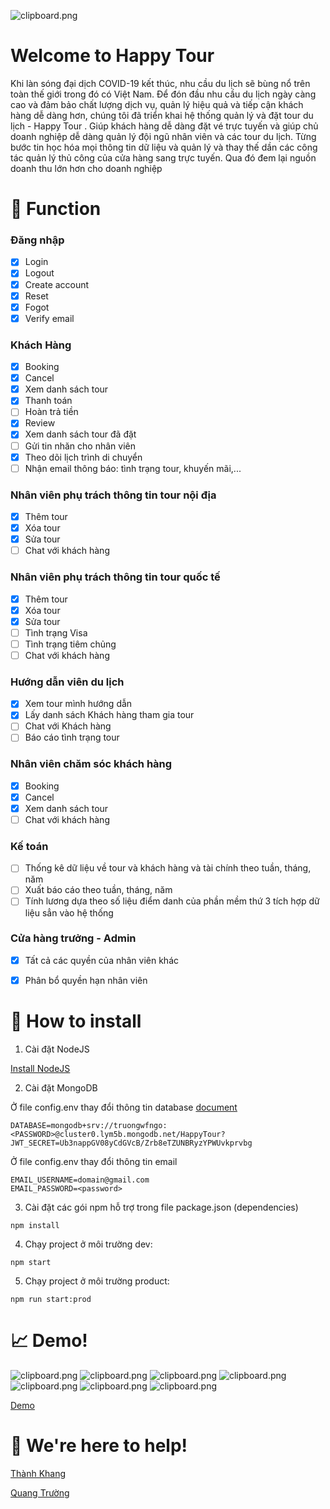 
![clipboard.png](inkdrop://file:DfVTDyIoL)
# Welcome to **Happy Tour**
  
Khi làn sóng đại dịch COVID-19 kết thúc, nhu cầu du lịch sẽ bùng nổ trên toàn thế
giới trong đó có Việt Nam. Để đón đầu nhu cầu du lịch ngày càng cao và đảm bảo
chất lượng dịch vụ, quản lý hiệu quả và tiếp cận khách hàng dễ dàng hơn, chúng
tôi đã triển khai hệ thống quản lý và đặt tour du lịch - Happy Tour . Giúp
khách hàng dễ dàng đặt vé trực tuyến và giúp chủ doanh nghiệp dễ dàng quản lý
đội ngũ nhân viên và các tour du lịch. Từng bước tin học hóa mọi thông tin dữ liệu
và quản lý và thay thế dần các công tác quản lý thủ công của cửa hàng sang trực
tuyến. Qua đó đem lại nguồn doanh thu lớn hơn cho doanh nghiệp

# 📝 Function

### Đăng nhập
* [x] Login
* [x] Logout
* [x] Create account
* [x] Reset
* [x] Fogot
* [x] Verify email

### Khách Hàng
* [x] Booking
* [x] Cancel
* [x] Xem danh sách tour
* [x] Thanh toán
* [ ] Hoàn trả tiền
* [x] Review
* [x] Xem danh sách tour đã đặt
* [ ] Gửi tin nhăn cho nhân viên
* [x] Theo dõi lịch trình di chuyển
* [ ] Nhận email thông báo: tình trạng tour, khuyến mãi,...

### Nhân viên phụ trách thông tin tour nội địa

* [x] Thêm tour
* [x] Xóa tour
* [x] Sửa tour
* [ ] Chat với khách hàng

### Nhân viên phụ trách thông tin tour quốc tế

* [x] Thêm tour
* [x] Xóa tour
* [x] Sửa tour
* [ ] Tình trạng Visa
* [ ] Tình trạng tiêm chủng
* [ ] Chat với khách hàng

### Hướng dẫn viên du lịch

* [x] Xem tour mình hướng dẫn
* [x] Lấy danh sách Khách hàng tham gia tour
* [ ] Chat với Khách hàng
* [ ] Báo cáo tình trạng tour

### Nhân viên chăm sóc khách hàng

* [x] Booking
* [x] Cancel
* [x] Xem danh sách tour
* [ ] Chat với khách hàng

### Kế toán


* [ ] Thống kê dữ liệu về tour và khách hàng và tài chính theo tuần, tháng, năm
* [ ] Xuất báo cáo theo tuần, tháng, năm
* [ ] Tính lương dựa theo số liệu điểm danh của phần mềm thứ 3 tích hợp dữ liệu sẳn vào hệ thống

### Cửa hàng trưởng - Admin

* [x] Tất cả các quyền của nhân viên khác
* [x] Phân bổ quyền hạn nhân viên




# 🚦 How to install

1. Cài đặt NodeJS

  [Install NodeJS](https://nodejs.org/en/download/)
  
2. Cài đặt MongoDB

Ở file config.env thay đổi thông tin database
[document](https://docs.mongodb.com/)

```
DATABASE=mongodb+srv://truongwfngo:<PASSWORD>@cluster0.lym5b.mongodb.net/HappyTour?
JWT_SECRET=Ub3nappGV08yCdGVcB/Zrb8eTZUNBRyzYPWUvkprvbg
```

Ở file config.env thay đổi thông tin email

```
EMAIL_USERNAME=domain@gmail.com
EMAIL_PASSWORD=<password>
```

3. Cài đặt các gói npm hỗ trợ trong file package.json (dependencies)

```
npm install
```

4. Chạy project ở môi trường dev: 

```
npm start
```

5. Chạy project ở môi trường product: 

```
npm run start:prod
```
# 📈 Demo! 
![clipboard.png](inkdrop://file:UcaRnG6Nm)
![clipboard.png](inkdrop://file:5TXPSA_bD)
![clipboard.png](inkdrop://file:CQ3knGnol)
![clipboard.png](inkdrop://file:eMvYsAj4q)
![clipboard.png](inkdrop://file:R-UqHMiuh)
![clipboard.png](inkdrop://file:guo2ttYze)
![clipboard.png](inkdrop://file:UQql2sf00)

[Demo](https://khangnt-1.herokuapp.com/)

# 💬 We're here to help!

[Thành Khang](nthanhkhang@outlook.com)

[Quang Trường](truongwfngo@gmail.com)


